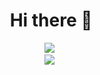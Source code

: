 
<h1 align="center">
  Hi there 🍭
</h2>
<p align="center">
  <img src="https://discord.c99.nl/widget/theme-3/938054485312430101.png"><br>
  <img src="https://count.getloli.com/get/@invalid-404?theme=rule34"/>
</p>
